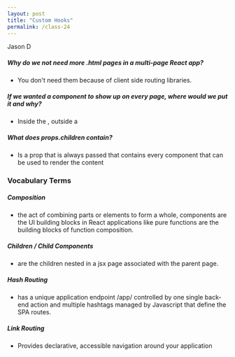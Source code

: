 ```yaml
---
layout: post
title: "Custom Hooks"
permalink: /class-24
---
```

Jason D

##### Why do we not need more .html pages in a multi-page React app?
* You don't need them because of client side routing libraries.

##### If we wanted a component to show up on every page, where would we put it and why?
* Inside the <BrowserRouter />, outside a <Route />

##### What does props.children contain?
* Is a prop that is always passed that contains every component that can be used to render the content

### Vocabulary Terms

##### Composition
* the act of combining parts or elements to form a whole, components are the UI building blocks in React applications like pure functions are the building blocks of function composition.

##### Children / Child Components
* are the children nested in a jsx page associated with the parent page.

##### Hash Routing
* has a unique application endpoint /app/ controlled by one single back-end action and multiple hashtags managed by Javascript that define the SPA routes.

##### Link Routing
* Provides declarative, accessible navigation around your application
